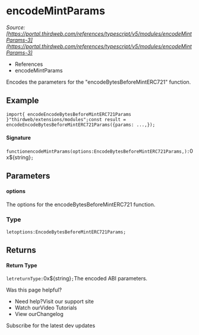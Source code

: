 # encodeMintParams

*Source: [https://portal.thirdweb.com/references/typescript/v5/modules/encodeMintParams-3](https://portal.thirdweb.com/references/typescript/v5/modules/encodeMintParams-3)*

* References
* encodeMintParams

Encodes the parameters for the "encodeBytesBeforeMintERC721" function.

## Example

`import{ encodeEncodeBytesBeforeMintERC721Params }"thirdweb/extensions/modules";const result = encodeEncodeBytesBeforeMintERC721Params({params: ...,});`
#### Signature

`functionencodeMintParams(options:EncodeBytesBeforeMintERC721Params,):`0x${string}`;`
## Parameters

#### options

The options for the encodeBytesBeforeMintERC721 function.

### Type

`letoptions:EncodeBytesBeforeMintERC721Params;`
## Returns

#### Return Type

`letreturnType:`0x${string}`;`The encoded ABI parameters.

Was this page helpful?

* Need help?Visit our support site
* Watch ourVideo Tutorials
* View ourChangelog

Subscribe for the latest dev updates

